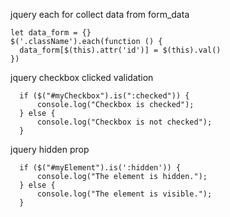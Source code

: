 jquery each for collect data from form_data

```
let data_form = {}
$('.className').each(function () {
  data_form[$(this).attr('id')] = $(this).val()
})
```

jquery checkbox clicked validation

```
  if ($("#myCheckbox").is(":checked")) {
      console.log("Checkbox is checked");
  } else {
      console.log("Checkbox is not checked");
  }
```

jquery hidden prop

```
  if ($("#myElement").is(':hidden')) {
      console.log("The element is hidden.");
  } else {
      console.log("The element is visible.");
  }
```
